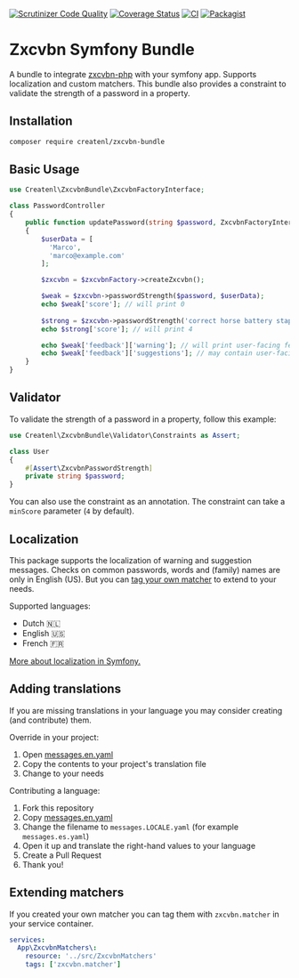 [![Scrutinizer Code Quality](https://scrutinizer-ci.com/g/createnl/zxcvbn-bundle/badges/quality-score.png?b=master)](https://scrutinizer-ci.com/g/createnl/zxcvbn-bundle/?branch=master)
[![Coverage Status](https://coveralls.io/repos/github/createnl/zxcvbn-bundle/badge.svg?branch=master)](https://coveralls.io/github/createnl/zxcvbn-bundle?branch=master)
[![CI](https://github.com/createnl/zxcvbn-bundle/workflows/CI/badge.svg)](https://github.com/createnl/zxcvbn-bundle/actions?query=workflow%3ACI)
[![Packagist](https://img.shields.io/packagist/dt/createnl/zxcvbn-bundle)](https://packagist.org/packages/createnl/zxcvbn-bundle)

# Zxcvbn Symfony Bundle
A bundle to integrate [zxcvbn-php](https://github.com/bjeavons/zxcvbn-php) with your symfony app. Supports localization and custom matchers.
This bundle also provides a constraint to validate the strength of a password in a property.

## Installation
```bash
composer require createnl/zxcvbn-bundle
```

## Basic Usage
```php
use Createnl\ZxcvbnBundle\ZxcvbnFactoryInterface;

class PasswordController
{
    public function updatePassword(string $password, ZxcvbnFactoryInterface $zxcvbnFactory)
    {
        $userData = [
          'Marco',
          'marco@example.com'
        ];

        $zxcvbn = $zxcvbnFactory->createZxcvbn();

        $weak = $zxcvbn->passwordStrength($password, $userData);
        echo $weak['score']; // will print 0
        
        $strong = $zxcvbn->passwordStrength('correct horse battery staple');
        echo $strong['score']; // will print 4

        echo $weak['feedback']['warning']; // will print user-facing feedback on the password, set only when score <= 2
        echo $weak['feedback']['suggestions']; // may contain user-facing suggestions to improve the score
    }
}
```

## Validator
To validate the strength of a password in a property, follow this example:

```php
use Createnl\ZxcvbnBundle\Validator\Constraints as Assert;

class User
{
    #[Assert\ZxcvbnPasswordStrength]
    private string $password;
}
```

You can also use the constraint as an annotation.
The constraint can take a `minScore` parameter (`4` by default).

## Localization
This package supports the localization of warning and suggestion messages. Checks on common passwords, words and (family) names are only in English (US). But you can [tag your own matcher](#extending-matchers) to extend to your needs. 

Supported languages:
- Dutch 🇳🇱
- English 🇺🇸
- French 🇫🇷

[More about localization in Symfony.](https://symfony.com/doc/current/translation.html#configuration)

## Adding translations
If you are missing translations in your language you may consider creating (and contribute) them.

Override in your project:
1. Open [messages.en.yaml](src/Resources/translations/messages.en.yaml)
2. Copy the contents to your project's translation file
3. Change to your needs

Contributing a language:
1. Fork this repository
2. Copy [messages.en.yaml](src/Resources/translations/messages.en.yaml)
3. Change the filename to `messages.LOCALE.yaml` (for example `messages.es.yaml`)
4. Open it up and translate the right-hand values to your language
5. Create a Pull Request
6. Thank you!

## Extending matchers
If you created your own matcher you can tag them with `zxcvbn.matcher` in your service container.
```yaml
services:
  App\ZxcvbnMatchers\:
    resource: '../src/ZxcvbnMatchers'
    tags: ['zxcvbn.matcher']
```
